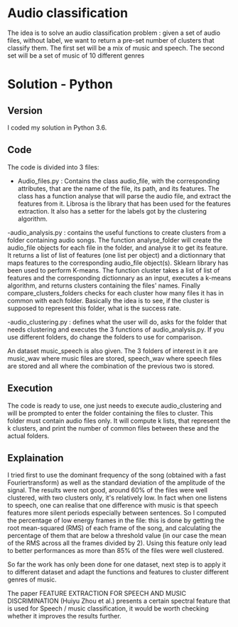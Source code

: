 # Audio classification

The idea is to solve an audio classification problem : given a set of audio files, without label, we want to return a pre-set number of clusters that classify them.
The first set will be a mix of music and speech. The second set will be a set of music of 10 different genres

# Solution - Python

## Version

I coded my solution in Python 3.6.

## Code

The code is divided into 3 files:
  - Audio_files.py : Contains the class audio_file, with the corresponding attributes, that are the name of the file, its path, and its features.
The class has a function analyse that will parse the audio file, and extract the features from it. Librosa is the library that has been used for the features extraction. It also has a setter for the labels got by the clustering algorithm.

  -audio_analysis.py : contains the useful functions to create clusters from a folder containing audio songs. The function analyse_folder will create the audio_file objects for each file in the folder, and analyse it to get its feature. It returns a list of list of features (one list per object) and a dictionnary that maps features to the corresponding audio_file object(s). Sklearn library has been used to perform K-means.
The function cluster takes a list of list of features and the corresponding dictionnary as an input, executes a k-means algorithm, and returns clusters containing the files' names. Finally compare_clusters_folders checks for each cluster how many files it has in common with each folder. Basically the idea is to see, if the cluster is supposed to represent this folder, what is the success rate.

  -audio_clustering.py : defines what the user will do, asks for the folder that needs clustering and executes the 3 functions of audio_analysis.py. If you use different folders, do change the folders to use for comparison.
  
An dataset music_speech is also given. The 3 folders of interest in it are music_wav where music files are stored, speech_wav where speech files are stored and all where the combination of the previous two is stored.
  
## Execution

The code is ready to use, one just needs to execute audio_clustering and will be prompted to enter the folder containing the files to cluster. This folder must contain audio files only. It will compute k lists, that represent the k clusters, and print the number of common files between these and the actual folders.

## Explaination

I tried first to use the dominant frequency of the song (obtained with a fast Fouriertransform) as well as the standard deviation of the amplitude of the signal. The results were not good, around 60% of the files were well clustered, with two clusters only, it's relatively low.
In fact when one listens to speech, one can realise that one difference with music is that speech features more silent periods especially between sentences. So I computed the percentage of low energy frames in the file: this is done by getting the root mean-squared (RMS) of each frame of the song, and calculating the percentage of them that are below a threshold value (in our case the mean of the RMS across all the frames divided by 2). Using this feature only lead to better performances as more than 85% of the files were well clustered.


So far the work has only been done for one dataset, next step is to apply it to different dataset and adapt the functions and features to cluster different genres of music.

The paper FEATURE EXTRACTION FOR SPEECH AND MUSIC DISCRIMINATION (Huiyu Zhou et al.) presents a certain spectral feature that is used for Speech / music classification, it would be worth checking whether it improves the results further.


